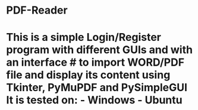 # PDF-Reader
# This is a simple Login/Register program with different GUIs and with an interface  # to import WORD/PDF file and display its content using Tkinter, PyMuPDF and PySimpleGUI  It is tested on: - Windows  - Ubuntu 
